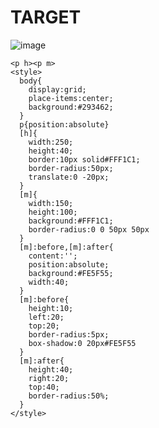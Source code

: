 # TARGET

![image](https://github.com/gaschneider/cssbattle/assets/16023844/8dffc340-8114-4954-8c28-21141eef8e68)

```
<p h><p m>
<style>
  body{
    display:grid;
    place-items:center;
    background:#293462;
  }
  p{position:absolute}
  [h]{
    width:250;
    height:40;
    border:10px solid#FFF1C1;
    border-radius:50px;
    translate:0 -20px;
  }
  [m]{
    width:150;
    height:100;
    background:#FFF1C1;
    border-radius:0 0 50px 50px
  }
  [m]:before,[m]:after{
    content:'';
    position:absolute;
    background:#FE5F55;
    width:40;
  }
  [m]:before{
    height:10;
    left:20;
    top:20;
    border-radius:5px;
    box-shadow:0 20px#FE5F55
  }
  [m]:after{
    height:40;
    right:20;
    top:40;
    border-radius:50%;
  }
</style>
```
